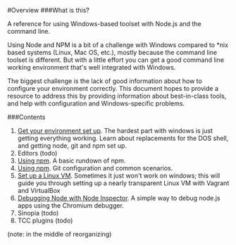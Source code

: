 #Overview
###What is this?

A reference for using Windows-based toolset with Node.js and the command line.

Using Node and NPM is a bit of a challenge with Windows compared to *nix based systems (Linux, Mac OS, etc.), mostly because the command line toolset is different.  But with a little effort you can get a good command line working environment that's well integrated with Windows. 

The biggest challenge is the lack of good information about how to configure your environment correctly. This document hopes to provide a resource to address this by providing information about best-in-class tools, and help with configuration and Windows-specific problems.


###Contents

1. [Get your environment set up](./environment.md). The hardest part with windows is just getting everything working. Learn about replacements for the DOS shell, and getting node, git and npm set up.
2. Editors (todo)
2. [Using npm](./npm.md). A basic rundown of npm. 
3. [Using npm](./npm.md). Git configuration and common scenarios. 
4. [Set up a Linux VM](./linux-vm.md). Sometimes it just won't work on windows; this will guide you through setting up a nearly transparent Linux VM with Vagrant and VirtualBox
5. [Debugging Node with Node Inspector](./node-inspector.md). A simple way to debug node.js apps using the Chromium debugger.
6. Sinopia (todo)
7. TCC plugins (todo)

(note: in the middle of reorganizing)